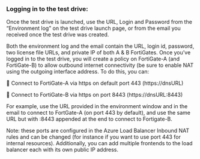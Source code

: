 ### Logging in to the test drive:
Once the test drive is launched, use the URL, Login and Password from the “Environment log” on the test drive launch page, or from the email you received once the test drive was created.

Both the environment log and the email contain the URL, login id, password, two license file URLs, and private IP of both A & B FortiGates.
Once you’ve logged in to the test drive, you will create a policy on FortiGate-A (and FortiGate-B) to allow outbound internet connectivity (be sure to enable NAT using the outgoing interface address. To do this, you can:

 Connect to FortiGate-A via https on default port 443 (https://dnsURL)

 Connect to FortiGate-B via https on port 8443 (https://dnsURL:8443)

For example, use the URL provided in the environment window and in the email to connect to FortGate-A (on port 443 by default), and use the same URL but with :8443 appended at the end to connect to Fortigate-B.

Note: these ports are configured in the Azure Load Balancer Inbound NAT rules and can be changed (for instance if you want to use port 443 for internal resources). Additionally, you can add multiple frontends to the load balancer each with its own public IP address.